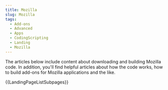 ```yaml
---
title: Mozilla
slug: Mozilla
tags:
  - Add-ons
  - Advanced
  - Apps
  - CodingScripting
  - Landing
  - Mozilla
---
```

The articles below include content about downloading and building Mozilla code. In addition, you'll find helpful articles about how the code works, how to build add-ons for Mozilla applications and the like.

{{LandingPageListSubpages}}
